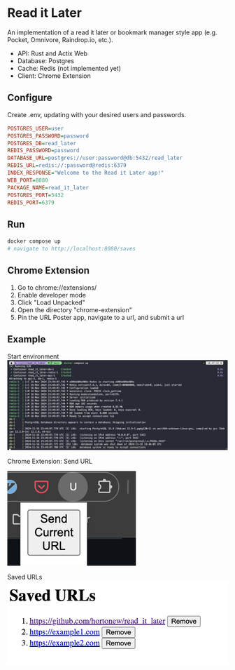 # Read it Later

An implementation of a read it later or bookmark manager style app (e.g. Pocket, Omnivore, Raindrop.io, etc.).

- API: Rust and Actix Web
- Database: Postgres
- Cache: Redis (not implemented yet)
- Client: Chrome Extension

## Configure

Create .env, updating with your desired users and passwords.

```ini
POSTGRES_USER=user
POSTGRES_PASSWORD=password
POSTGRES_DB=read_later
REDIS_PASSWORD=password
DATABASE_URL=postgres://user:password@db:5432/read_later
REDIS_URL=redis://:password@redis:6379
INDEX_RESPONSE="Welcome to the Read it Later app!"
WEB_PORT=8080
PACKAGE_NAME=read_it_later
POSTGRES_PORT=5432
REDIS_PORT=6379
```

## Run

```sh
docker compose up
# navigate to http://localhost:8080/saves
```

## Chrome Extension

1. Go to chrome://extensions/
2. Enable developer mode
3. Click "Load Unpacked"
4. Open the directory "chrome-extension"
5. Pin the URL Poster app, navigate to a url, and submit a url

## Example

Start environment
![images/docker_compose.png](images/docker_compose.png)

Chrome Extension: Send URL

![images/send_url.png](images/send_url.png)

Saved URLs
![images/saved_urls.png](images/saved_urls.png)